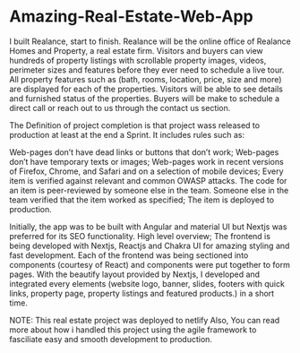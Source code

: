 # Amazing-Real-Estate-Web-App

I built Realance, start to finish. Realance will be the online office of Realance Homes and Property, a real estate firm. Visitors and buyers can view hundreds of property listings with scrollable property images, videos, perimeter sizes and features before they ever need to schedule a live tour. All property features such as (bath, rooms, location, price, size and more) are displayed for each of the properties.
Visitors will be able to see details and furnished status of the properties. Buyers will be make to schedule a direct call or reach out to us through the contact us section.

The Definition of project completion is that project wass released to production at least at the end a Sprint. It includes rules such as:

Web-pages don’t have dead links or buttons that don’t work;
Web-pages don’t have temporary texts or images;
Web-pages work in recent versions of Firefox, Chrome, and Safari and on a selection of mobile devices;
Every item is verified against relevant and common OWASP attacks. 
The code for an item is peer-reviewed by someone else in the team. Someone else in the team verified that the item worked as specified;
The item is deployed to production.

Initially, the app was to be built with Angular and material UI but Nextjs was preferred for its SEO functionality. High level overview; The frontend is being developed with Nextjs, Reactjs and Chakra UI for amazing styling and fast development. 
Each of the frontend was being sectioned into components (courtesy of React) and components were put together to form pages. With the beautify layout provided by Nextjs, I developed and integrated every elements (website logo, banner, slides, footers with quick links, property page, property listings and featured products.) in a short time.

NOTE: This real estate project was deployed to netlify
Also, You can read more about how i handled this project using the agile framework to fasciliate easy and smooth development to production.
